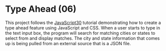 # Type Ahead (06)

This project follows the [JavaScript30](https://javascript30.com/) tutorial demonstrating how to create a type ahead feature
using JavaScript and CSS. When a user starts to type in the text input box, the program will search for matching cities or 
states to select from and display matches. The city and state information that comes up is being pulled from an external source
that is a JSON file.
